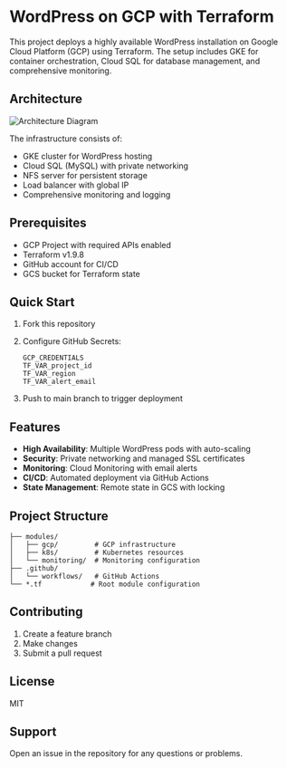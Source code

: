 # WordPress on GCP with Terraform

This project deploys a highly available WordPress installation on Google Cloud Platform (GCP) using Terraform. The setup includes GKE for container orchestration, Cloud SQL for database management, and comprehensive monitoring.

## Architecture

![Architecture Diagram](architecture-diagram.png)

The infrastructure consists of:
- GKE cluster for WordPress hosting
- Cloud SQL (MySQL) with private networking
- NFS server for persistent storage
- Load balancer with global IP
- Comprehensive monitoring and logging

## Prerequisites

- GCP Project with required APIs enabled
- Terraform v1.9.8
- GitHub account for CI/CD
- GCS bucket for Terraform state

## Quick Start

1. Fork this repository
2. Configure GitHub Secrets:
   ```
   GCP_CREDENTIALS
   TF_VAR_project_id
   TF_VAR_region
   TF_VAR_alert_email
   ```

3. Push to main branch to trigger deployment

## Features

- **High Availability**: Multiple WordPress pods with auto-scaling
- **Security**: Private networking and managed SSL certificates
- **Monitoring**: Cloud Monitoring with email alerts
- **CI/CD**: Automated deployment via GitHub Actions
- **State Management**: Remote state in GCS with locking

## Project Structure

```
├── modules/
│   ├── gcp/         # GCP infrastructure
│   ├── k8s/         # Kubernetes resources
│   └── monitoring/  # Monitoring configuration
├── .github/
│   └── workflows/   # GitHub Actions
└── *.tf            # Root module configuration
```

## Contributing

1. Create a feature branch
2. Make changes
3. Submit a pull request

## License

MIT

## Support

Open an issue in the repository for any questions or problems.